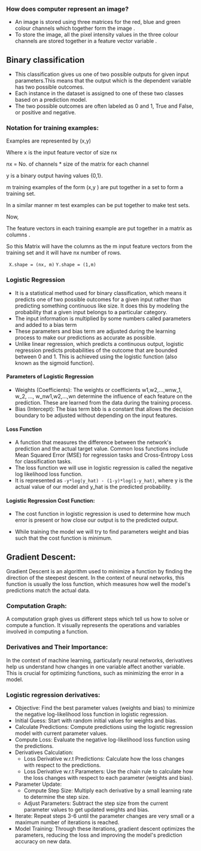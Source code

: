 ### How does computer represent an image?
- An image is stored using three matrices for the red, blue and green colour channels which together form the image .
- To store the image, all the pixel intensity values in the three colour channels are stored together in a feature vector variable .

## Binary classification 
- This classification gives us one of two possible outputs for given input parameters.This means that the output which is the dependent variable has two possible outcomes.
- Each instance in the dataset is assigned to one of these two classes based on a prediction model.
- The two possible outcomes are often labeled as 0 and 1, True and False, or positive and negative.

### Notation for training examples:
Examples are represented by (x,y)

Where x is the input feature vector of size nx 

nx =  No. of channels * size of the matrix for each channel

y is a binary output having values {0,1}.

m training examples of the form (x,y ) are put together in a set to form a training set.

In a similar manner m test examples can be put together to make test sets.

Now,

The feature vectors in each training example are put together in a matrix as columns .

So this Matrix will have the columns as the m input feature vectors from the training set and it will 
have nx number of rows.

` X.shape = (nx, m)` `Y.shape = (1,m)`

### Logistic Regression 
- It is a statistical method used for binary classification, which means it predicts one of two possible outcomes for a given input rather than predicting something continuous like size. It does this by modeling the probability that a given input belongs to a particular category.
- The input information is multiplied by some numbers called parameters and added to a bias term
- These parameters and bias term are adjusted during the learning process to make our predictions as accurate as possible.
- Unlike linear regression, which predicts a continuous output, logistic regression predicts probabilities of the outcome that are bounded between 0 and 1. This is achieved using the logistic function (also known as the sigmoid function).


#### Parameters of Logistic Regression
- Weights (Coefficients): The weights or coefficients w1,w2,...,wnw_1, w_2, ..., w_nw1​,w2​,...,wn​ determine the influence of each feature on the prediction. These are learned from the data during the training process.
- Bias (Intercept): The bias term bbb is a constant that allows the decision boundary to be adjusted without depending on the input features.

#### Loss Function
- A function that measures the difference between the network's prediction and the actual target value. Common loss functions include Mean Squared Error (MSE) for regression tasks and Cross-Entropy Loss for classification tasks.
- The loss function we will use in logistic regression is called the negative log likelihood loss function.
- It is represented as `-y*log(y_hat) - (1-y)*log(1-y_hat)`, where y is the actual value of our model and y_hat is the predicted probability.

#### Logistic Regression Cost Function:
- The cost function in logistic regression is used to determine how much error is present or how close our output is to the predicted output.

- While training the model we will try to find parameters weight and bias such that the cost function is minimum.

## Gradient Descent:
Gradient Descent is an algorithm used to minimize a function by finding the direction of the steepest descent. In the context of neural networks, this function is usually the loss function, which measures how well the model's predictions match the actual data. 

### Computation Graph:
A computation graph gives us different steps which tell us how to solve or compute a function. 
It visually represents the operations and variables involved in computing a function.

### Derivatives and Their Importance:
In the context of machine learning, particularly neural networks, derivatives help us understand how changes in one variable affect another variable. This is crucial for optimizing functions, such as minimizing the error in a model.

### Logistic regression derivatives:
- Objective: Find the best parameter values (weights and bias) to minimize the negative log-likelihood loss function in logistic regression.
- Initial Guess: Start with random initial values for weights and bias.
- Calculate Predictions: Compute predictions using the logistic regression model with current parameter values.
- Compute Loss: Evaluate the negative log-likelihood loss function using the predictions.
- Derivatives Calculation:
  - Loss Derivative w.r.t Predictions: Calculate how the loss changes with respect to the predictions.
  - Loss Derivative w.r.t Parameters: Use the chain rule to calculate how the loss changes with respect to each parameter (weights and bias).
- Parameter Update:
  - Compute Step Size: Multiply each derivative by a small learning rate to determine the step size.
  - Adjust Parameters: Subtract the step size from the current parameter values to get updated weights and bias.
- Iterate: Repeat steps 3-6 until the parameter changes are very small or a maximum number of iterations is reached.
- Model Training: Through these iterations, gradient descent optimizes the parameters, reducing the loss and improving the model's prediction accuracy on new data.







